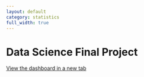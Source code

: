 ```yaml
---
layout: default
category: statistics
full_width: true
---
```


# Data Science Final Project

<a href="https://stat231-groupc.shinyapps.io/Final/" target="_blank" rel="noopener">View the dashboard in a new tab</a>
